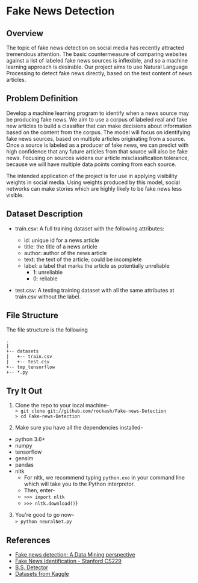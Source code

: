 # Fake News Detection

## Overview  
The topic of fake news detection on social media has recently attracted tremendous attention. The basic countermeasure of comparing websites against a list of labeled fake news sources is inflexible, and so a machine learning approach is desirable.  Our project aims to use Natural Language Processing to detect fake news directly, based on the text content of news articles. 

## Problem Definition
Develop a machine learning program to identify when a news source may be producing fake news. We aim to use a corpus of labeled real and fake new articles to build a classifier that can make decisions about information based on the content from the corpus. The model will focus on identifying fake news sources, based on multiple articles originating from a source.  Once a source is labeled as a producer of fake news, we can predict with high confidence that any future articles from that source will also be fake news.  Focusing on sources widens our article misclassification tolerance, because we will have multiple data points coming from each source.  

The intended application of the project is for use in applying visibility weights in social media.  Using weights produced by this model, social networks can make stories which are highly likely to be fake news less visible.

## Dataset Description

* train.csv: A full training dataset with the following attributes:
  * id: unique id for a news article
  * title: the title of a news article
  * author: author of the news article
  * text: the text of the article; could be incomplete
  * label: a label that marks the article as potentially unreliable
    * 1: unreliable
    * 0: reliable

* test.csv: A testing training dataset with all the same attributes at train.csv without the label.

## File Structure
The file structure is the following

```
.
|
+-- datasets
|   +-- train.csv
|   +-- test.csv
+-- tmp_tensorflow
+-- *.py
```

## Try It Out

1. Clone the repo to your local machine-  
`> git clone git://github.com/rockash/Fake-news-Detection`  
`> cd Fake-news-Detection`

2. Make sure you have all the dependencies installed-  
 * python 3.6+
 * numpy
 * tensorflow
 * gensim
 * pandas
 * nltk
   * For nltk, we recommend typing `python.exe` in your command line which will take you to the Python interpretor.  
    * Then, enter-
     * `>>> import nltk`
     * `>>> nltk.download()`}
    
3. You're good to go now-  
`> python neuralNet.py`

## References
  * [Fake news detection: A Data Mining perspective](https://arxiv.org/pdf/1708.01967.pdf)
  * [Fake News Identification - Stanford CS229](http://cs229.stanford.edu/proj2017/final-reports/5244348.pdf)
  * [B.S. Detector](https://github.com/bs-detector/bs-detector)
  * [Datasets from Kaggle](https://www.kaggle.com/c/fake-news/data)
